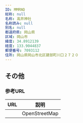 ```yaml
---
ID: MMRNQ
総称: null
名称: 高井神社
名称読み: null
別名: null
都道府県: 岡山県
区域: 岡山市
緯度: 34.8912139
経度: 133.9044837
郵便番号: 7093112
住所: 岡山県岡山市北区建部町川口２７２０
---
```


## その他

### 参考URL

| URL | 説明          |
| --- | ------------- |
|     | OpenStreetMap |
